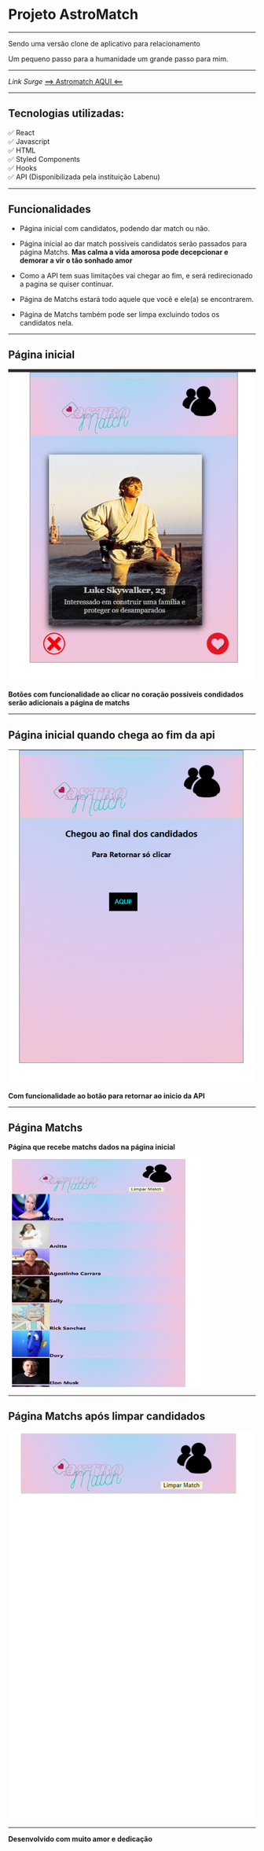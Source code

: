 <h1>Projeto AstroMatch</h1>

---
<p>Sendo uma versão clone de aplicativo para relacionamento</p>
<p>Um pequeno passo para a humanidade um grande passo para mim.</p>

---


*Link Surge*
[==> Astromatch AQUI <==](http://erratic-vegetable.surge.sh/)

---
## Tecnologias utilizadas:

✅ React</br>
✅ Javascript</br>
✅ HTML</br>
✅ Styled Components</br>
✅ Hooks</br>
✅ API (Disponibilizada pela instituição Labenu)</br>

---

## Funcionalidades

- Página inicial com candidatos, podendo dar match ou não.

- Página inicial ao dar match possiveis candidatos serão passados para página Matchs. **Mas calma a vida amorosa pode decepcionar e demorar a vir o tão sonhado amor**

- Como a API tem suas limitações vai chegar ao fim, e será redirecionado a pagina se quiser continuar.

- Página de Matchs estará todo aquele que você e ele(a) se encontrarem.

- Página de Matchs também pode ser limpa excluindo todos os candidatos nela.

---

## Página inicial
![](./astromatch/src/imagens/pagInicial.png)

**<p>Botões com funcionalidade ao clicar no coração possiveis condidados serão adicionais a página de matchs</p>**


---
## Página inicial quando chega ao fim da api

![](./astromatch/src/imagens/pagFimApi.png)

**<p> Com funcionalidade ao botão para retornar ao inicio da API</p>**

---

## Página Matchs

**<p>Página que recebe matchs dados na página inicial</p>**

![](./astromatch/src/imagens/pagMatchss.png)

---

## Página Matchs após limpar candidados
![](./astromatch/src/imagens/pagClear.png)

--- 

**Desenvolvido com muito amor e dedicação**